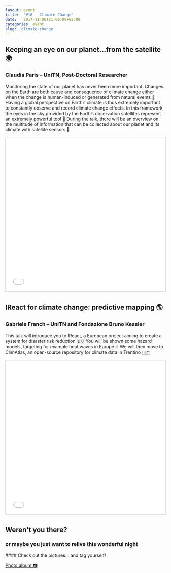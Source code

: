 ```yaml
---
layout: event
title:  '#16 - Climate Change'
date:   2017-11-06T21:00:00+02:00
categories: event
slug: 'climate-change'
---
```


## Keeping an eye on our planet…from the satellite 🌍
### Claudia Paris – UniTN, Post-Doctoral Researcher

Monitoring the state of our planet has never been more important. Changes on the Earth are both cause and consequence of climate change either when the change is human-induced or generated from natural events 🌊 Having a global perspective on Earth’s climate is thus extremely important to constantly observe and record climate change effects. In this framework, the eyes in the sky provided by the Earth’s observation satellites represent an extremely powerful tool 👀 During the talk, there will be an overview on the multitude of information that can be collected about our planet and its climate with satellite sensors 📡

<iframe src="//www.slideshare.net/slideshow/embed_code/key/2WTYmL7QDeF5nw" width="595" height="485" frameborder="0" marginwidth="0" marginheight="0" scrolling="no" style="border:1px solid #CCC; border-width:1px; margin-bottom:5px; max-width: 100%;" allowfullscreen> </iframe>

## IReact for climate change: predictive mapping 🌎
### Gabriele Franch – UniTN and Fondazione Bruno Kessler

This talk will introduce you to IReact, a European project aiming to create a system for disaster risk reduction 🇪🇺 You will be shown some hazard models, targeting for example heat waves in Europe 🔥 We will then move to ClimAtlas, an open-source repository for climate data in Trentino 🇮🇹

<iframe src="//www.slideshare.net/slideshow/embed_code/key/zzl4KWN0U0IUzU" width="595" height="485" frameborder="0" marginwidth="0" marginheight="0" scrolling="no" style="border:1px solid #CCC; border-width:1px; margin-bottom:5px; max-width: 100%;" allowfullscreen> </iframe>

## Weren't you there?
### or maybe you just want to relive this wonderful night
<section class="fb-links center">
#### Check out the pictures... and tag yourself!
<p>
<a id="fb_photo_album" class="btn-facebook" target="_blank" href="//www.facebook.com/media/set/?set=a.778561582341799.1073741849.476076519256975&type=1&l=2fd21cadfe">Photo album &#128247;</a>
</p>
</section>
